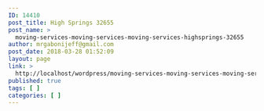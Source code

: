 ```yaml
---
ID: 14410
post_title: High Springs 32655
post_name: >
  moving-services-moving-services-moving-services-highsprings-32655
author: mrgabonijeff@gmail.com
post_date: 2018-03-28 01:52:09
layout: page
link: >
  http://localhost/wordpress/moving-services-moving-services-moving-services-highsprings-32655/
published: true
tags: [ ]
categories: [ ]
---
```

